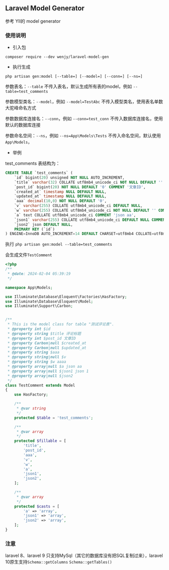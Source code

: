 ## Laravel Model Generator

参考 YII的 model generator

### 使用说明

- 引入包
```shell
composer require --dev wenjy/laravel-model-gen
```

- 执行生成
```shell
php artisan gen:model [--table=] [--model=] [--conn=] [--ns=]
```

参数表名：`--table`
不传入表名，默认生成所有表的model，例如 `--table=test_comments`

参数模型类名：`--model`，例如 `--model=TestAbc`
不传入模型类名，使用表名单数大驼峰命名方式

参数数据库连接名：`--conn`，例如 `--conn=test_conn`
不传入数据库连接名，使用默认的数据库连接

参数命名空间：`--ns`，例如 `--ns=App\Models\Tests`
不传入命名空间，默认使用 `App\Models`，

- 举例

test_comments 表结构为：
```sql
CREATE TABLE `test_comments` (
    `id` bigint(20) unsigned NOT NULL AUTO_INCREMENT,
    `title` varchar(32) COLLATE utf8mb4_unicode_ci NOT NULL DEFAULT '' COMMENT '评论标题',
    `post_id` bigint(20) NOT NULL DEFAULT '0' COMMENT '文章ID',
    `created_at` timestamp NULL DEFAULT NULL,
    `updated_at` timestamp NULL DEFAULT NULL,
    `aaa` decimal(10,0) NOT NULL DEFAULT '0',
    `v` varchar(255) COLLATE utf8mb4_unicode_ci DEFAULT NULL,
    `w` varchar(255) COLLATE utf8mb4_unicode_ci NOT NULL DEFAULT '' COMMENT 'aaaa',
    `a` text COLLATE utf8mb4_unicode_ci COMMENT 'json aa',
    `json1` varchar(255) COLLATE utf8mb4_unicode_ci DEFAULT NULL COMMENT 'json 1',
    `json2` json DEFAULT NULL,
    PRIMARY KEY (`id`)
) ENGINE=InnoDB AUTO_INCREMENT=14 DEFAULT CHARSET=utf8mb4 COLLATE=utf8mb4_unicode_ci COMMENT='测试评论表';
```

执行 `php artisan gen:model --table=test_comments`

会生成文件`TestComment`
```php
<?php
/**
 * @date: 2024-02-04 05:39:19
 */

namespace App\Models;

use Illuminate\Database\Eloquent\Factories\HasFactory;
use Illuminate\Database\Eloquent\Model;
use Illuminate\Support\Carbon;


/**
 * This is the model class for table "测试评论表".
 * @property int $id
 * @property string $title 评论标题
 * @property int $post_id 文章ID
 * @property Carbon|null $created_at
 * @property Carbon|null $updated_at
 * @property string $aaa
 * @property string|null $v
 * @property string $w aaaa
 * @property array|null $a json aa
 * @property array|null $json1 json 1
 * @property array|null $json2
 */
class TestComment extends Model
{
    use HasFactory;

    /**
     * @var string
     */
    protected $table = 'test_comments';

    /**
     * @var array
     */
    protected $fillable = [
        'title',
        'post_id',
        'aaa',
        'v',
        'w',
        'a',
        'json1',
        'json2',
    ];

    /**
     * @var array
     */
    protected $casts = [
        'a' => 'array',
        'json1' => 'array',
        'json2' => 'array',
    ];
}

```

### 注意

laravel 8、laravel 9 只支持MySql（其它的数据库没有把SQL复制过来），laravel 10原生支持`Schema::getColumns` `Schema::getTables()`
